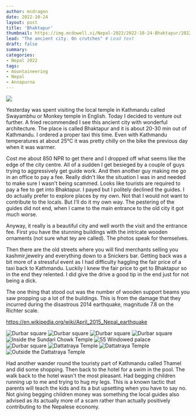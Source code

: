 ```yaml
---
author: mcdragon
date: 2022-10-24
layout: post
title: 'Bhaktapur'
thumbnail: https://img.mcdowell.si/Nepal-2022/2022-10-24-Bhaktapur/2022-10-24-Bhaktapur_680x680.jpg
lead: "The ancient city. On crutches" # Lead text
draft: false
summary: 
categories:
- Nepal 2022
tags:
- mountaineering
- Nepal
- Annapurna
---
```

![](https://img.mcdowell.si/Nepal-2022/2022-10-24-Bhaktapur/Bhaktapur-7.jpg "")

Yesterday was spent visiting the local temple in Kathmandu called Swayambhu or Monkey temple in English. Today I decided to venture out further. A fried recommended I see this ancient city with wonderful architecture. The place is called Bhaktapur and it is about 20-30 min out of Kathmandu. I ordered a proper taxi this time. Even with Kathmandu temperatures at about 25°C it was pretty chilly on the bike the previous day when it was warmer. 

Cost me about 850 NPR to get there and I dropped off what seems like the edge of the city centre. All of a sudden I get besieged by a couple of guys trying to aggressively get guide work. And then another guy making me go in an office to pay a fee. Really didn't like the situation I was in and needed to make sure I wasn't being scammed. Looks like tourists are required to pay a fee to get into Bhaktapur. I payed but I politely declined the guides. I do actually prefer to explore places by my own. Not that I would not want to contribute to the locals. But I'll do it my own way. The pestering of the guides did not end, when I came to the main entrance to the old city it got much worse. 

Anyway, it really is a beautiful city and well worth the visit and the entrance fee. First you have the stunning buildings with the intricate wooden ornaments (not sure what tey are called). The photos speak for themselves. 

Then there are the old streets where you will find merchants selling you kashmir,jewelry and everything down to a Snickers bar.
Getting back was a bit more of a stressful event as I had difficulty haggling the fair price of a taxi back to Kathmandu. Luckily I knew the fair price to get to Bhaktapur so in the end they relented. I did give the drive a good tip in the end just for not being a dick. 

The one thing that stood out was the number of wooden support beams you saw propping up a lot of the buildings. This is from the damage that they incurred during the disastrous 2014 earthquake, magnitude 7.8 on the Richter scale.  

https://en.wikipedia.org/wiki/April_2015_Nepal_earthquake


![Durbar square](https://img.mcdowell.si/Nepal-2022/2022-10-24-Bhaktapur/Bhaktapur-1.jpg "Durbar square")
![Durbar square](https://img.mcdowell.si/Nepal-2022/2022-10-24-Bhaktapur/Bhaktapur-2.jpg "Durbar square")
![Durbar square](https://img.mcdowell.si/Nepal-2022/2022-10-24-Bhaktapur/Bhaktapur-3.jpg "Durbar square")
![Durbar square](https://img.mcdowell.si/Nepal-2022/2022-10-24-Bhaktapur/Bhaktapur-4.jpg "Durbar square")
![Inside the Sundari Chowk Temple](https://img.mcdowell.si/Nepal-2022/2022-10-24-Bhaktapur/Bhaktapur-5.jpg "Inside the Sundari Chowk Temple")
![55 Windowed palace](https://img.mcdowell.si/Nepal-2022/2022-10-24-Bhaktapur/Bhaktapur-6.jpg "55 Windowed palace")
![Durbar square](https://img.mcdowell.si/Nepal-2022/2022-10-24-Bhaktapur/Bhaktapur-7.jpg "Durbar square")
![Dattatraya Temple](https://img.mcdowell.si/Nepal-2022/2022-10-24-Bhaktapur/Bhaktapur-8.jpg "Dattatraya Temple")
![Dattatraya Temple](https://img.mcdowell.si/Nepal-2022/2022-10-24-Bhaktapur/Bhaktapur-9.jpg "Dattatraya Temple")
![Outside the Dattatraya Temple](https://img.mcdowell.si/Nepal-2022/2022-10-24-Bhaktapur/Bhaktapur-10.jpg "Outside the Dattatraya Temple")

Had another wander round the touristy part of Kathmandu called Thamel and did some shopping. Then back to the hotel for a swim in the pool. 
The walk back to the hotel wasn't the most pleasant. Had begging children running up to me and trying to hug my legs. This is a known tactic that parents will teach the kids and its a but upsetting when you have to say no. Not giving begging children money was something the local guides also advised as its actually more of a scam rather than actually positively contributing to the Nepalese economy. 